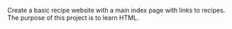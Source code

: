 Create a basic recipe website with a main index page with links to recipes. The purpose of this project is to learn HTML.